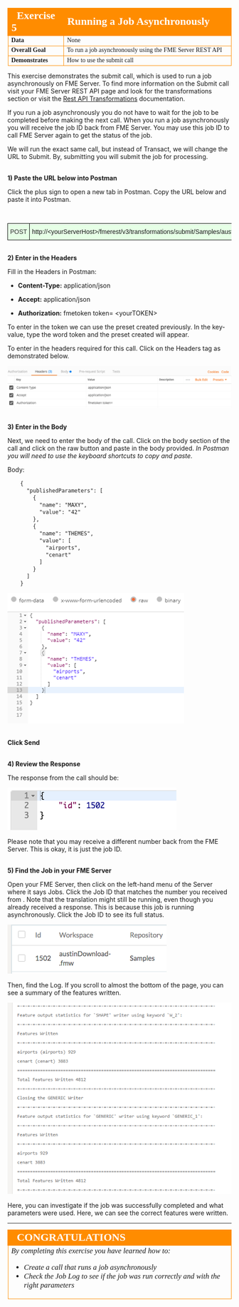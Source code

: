 <table style="border-spacing: 0px;border-collapse: collapse;font-family:serif">
<tr>
<td width=25% style="vertical-align:middle;background-color:darkorange;border: 2px solid darkorange">
<i class="fa fa-cogs fa-lg fa-pull-left fa-fw" style="color:white;padding-right: 12px;vertical-align:text-top"></i>
<span style="color:white;font-size:x-large;font-weight: bold">Exercise 5</span>
</td>
<td style="border: 2px solid darkorange;background-color:darkorange;color:white">
<span style="color:white;font-size:x-large;font-weight: bold">Running a Job Asynchronously</span>
</td>
</tr>

<tr>
<td style="border: 1px solid darkorange; font-weight: bold">Data</td>
<td style="border: 1px solid darkorange">None</td>
</tr>

<tr>
<td style="border: 1px solid darkorange; font-weight: bold">Overall Goal</td>
<td style="border: 1px solid darkorange">To run a job asynchronously using the FME Server REST API</td>
</tr>

<tr>
<td style="border: 1px solid darkorange; font-weight: bold">Demonstrates</td>
<td style="border: 1px solid darkorange">How to use the submit call</td>
</tr>


</table>

This exercise demonstrates the submit call, which is used to run a job asynchronously on FME Server. To find more information on the Submit call visit your FME Server REST API page and look for the transformations section or visit the [Rest API Transformations](https://docs.safe.com/fme/html/FME_REST/apidoc/v3/index.html#!/transformations) documentation.  

If you run a job asynchronously you do not have to wait for the job to be completed before making the next call. When you run a job asynchronously you will receive the job ID back from FME Server. You may use this job ID to call FME Server again to get the status of the job.

We will run the exact same call, but instead of Transact, we will change the URL to Submit. By, submitting you will submit the job for processing.


<br>**1) Paste the URL below into Postman**

Click the plus sign to open a new tab in Postman. Copy the URL below and paste it into Postman.


<br>
<!--Post Table-->
<style type="text/css">
.tg  {border-collapse:collapse;border-spacing:0;}
.tg td{font-family:Arial, sans-serif;font-size:14px;padding:10px 5px;border-style:solid;border-width:1px;overflow:hidden;word-break:normal;border-color:black;}
.tg th{font-family:Arial, sans-serif;font-size:14px;font-weight:normal;padding:10px 5px;border-style:solid;border-width:1px;overflow:hidden;word-break:normal;border-color:black;}
.tg .tg-ao4k{background-color:#e6ffe6;color:#333333;vertical-align:top}
.tg .tg-a080{background-color:#e6ffe6;vertical-align:top}
</style>
<table class="tg" style="table-layout: fixed; width: 100%">
  <tr>
    <th class="tg-ao4k">POST</th>
    <th class="tg-a080" style="word-wrap: break-word">http://&lt;yourServerHost>/fmerest/v3/transformations/submit/Samples/austinDownload.fmw</th>
  </tr>
</table>



<br>**2) Enter in the Headers**

Fill in the Headers in Postman:

- **Content-Type:** application/json

- **Accept:** application/json

- **Authorization:** fmetoken token= &lt;yourTOKEN>

To enter in the token we can use the preset created previously. In the key-value, type the word token and the preset created will appear.

To enter in the headers required for this call. Click on the Headers tag as demonstrated below.  

![](./Images/image4.2.1.SubmitPostman.png)




<br>**3) Enter in the Body**


Next, we need to enter the body of the call. Click on the body section of the call and click on the raw button and paste in the body provided. *In Postman you will need to use the keyboard shortcuts to copy and paste.*

  Body:


        {
          "publishedParameters": [
            {
              "name": "MAXY",
              "value": "42"
            },
            {
              "name": "THEMES",
              "value": [
                "airports",
                "cenart"
              ]
            }
          ]
        }

![](./Images/image4.2.2.SubmitBody.png)



<br>**Click Send**




<br>**4) Review the Response**

The response from the call should be:

![](./Images/image4.2.3.Response.png)



Please note that you may receive a different number back from the FME
Server. This is okay, it is just the job ID.

<br>**5) Find the Job in your FME Server**

Open your FME Server, then click on the left-hand menu of the Server where it says Jobs. Click the Job ID that matches the number you received from . Note that the translation might still be running, even though you already received a response. This is because this job is running asynchronously. Click the Job ID to see its full status.

![](./Images/image4.2.4.JobResult.png)



Then, find the Log. If you scroll to almost the bottom of the page, you can see a summary of the features written.

![](./Images/image4.2.5.JobLog.png)



Here, you can investigate if the job was successfully completed and what parameters were used. Here, we can see the correct features were written.

---

<!--Exercise Congratulations Section-->

<table style="border-spacing: 0px">
<tr>
<td style="vertical-align:middle;background-color:darkorange;border: 2px solid darkorange">
<i class="fa fa-thumbs-o-up fa-lg fa-pull-left fa-fw" style="color:white;padding-right: 12px;vertical-align:text-top"></i>
<span style="color:white;font-size:x-large;font-weight: bold;font-family:serif">CONGRATULATIONS</span>
</td>
</tr>

<tr>
<td style="border: 1px solid darkorange">
<span style="font-family:serif; font-style:italic; font-size:larger">
By completing this exercise you have learned how to:
<br>
<ul><li>Create a call that runs a job asynchronously</li>
<li>Check the Job Log to see if the job was run correctly and with the right parameters</li>
</li>

</span>
</td>
</tr>
</table>
